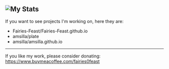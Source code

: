 ![My Stats](https://github-readme-stats.vercel.app/api?username=Fairies-Feast)
---
If you want to see projects I'm working on, here they are:
* Fairies-Feast/Fairies-Feast.github.io
* amsilla/plate
* amsilla/amsilla.github.io
---
If you like my work, please consider donating: https://www.buymeacoffee.com/fairies0feast
